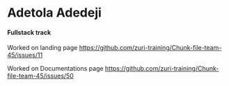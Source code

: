 <h1>Adetola Adedeji</h1>
<h4>Fullstack track</h4>

Worked on landing page
https://github.com/zuri-training/Chunk-file-team-45/issues/11

Worked on Documentations page
https://github.com/zuri-training/Chunk-file-team-45/issues/50
